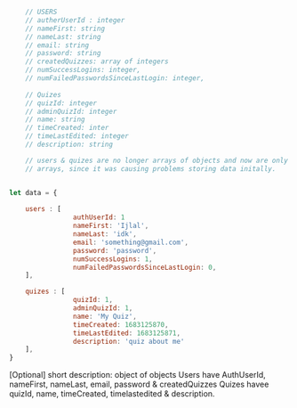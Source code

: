 ```javascript
    // USERS
    // autherUserId : integer
    // nameFirst: string
    // nameLast: string
    // email: string
    // password: string
    // createdQuizzes: array of integers
    // numSuccessLogins: integer,
    // numFailedPasswordsSinceLastLogin: integer,
    
    // Quizes
    // quizId: integer
    // adminQuizId: integer
    // name: string
    // timeCreated: inter
    // timeLastEdited: integer
    // description: string

    // users & quizes are no longer arrays of objects and now are only 
    // arrays, since it was causing problems storing data initally.


let data = {
    
    users : [
                authUserId: 1
                nameFirst: 'Ijlal', 
                nameLast: 'idk',
                email: 'something@gmail.com',
                password: 'password',
                numSuccessLogins: 1,
		        numFailedPasswordsSinceLastLogin: 0,
    ],

    quizes : [
                quizId: 1,
                adminQuizId: 1,
                name: 'My Quiz',
                timeCreated: 1683125870,
                timeLastEdited: 1683125871,
                description: 'quiz about me'
    ],
}
```

[Optional] short description: 
object of objects 
Users have AuthUserId, nameFirst, nameLast, email, password & createdQuizzes
Quizes havee quizId, name, timeCreated, timelastedited & description.

        
